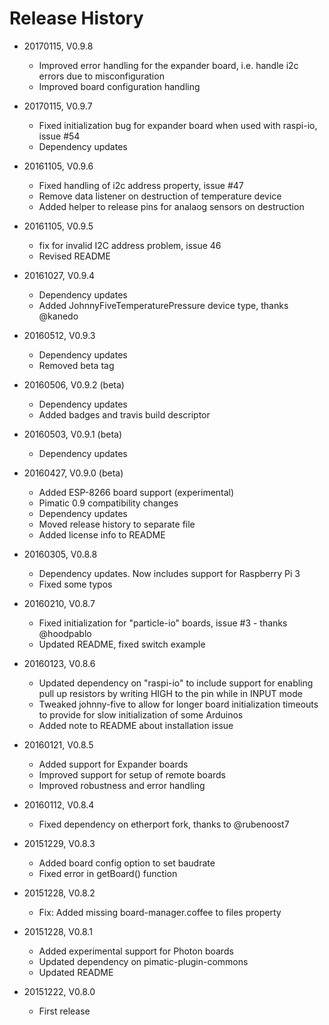 # Release History

* 20170115, V0.9.8
    * Improved error handling for the expander board, i.e. handle i2c errors due to misconfiguration
    * Improved board configuration handling

* 20170115, V0.9.7
    * Fixed initialization bug for expander board when used with raspi-io, issue #54
    * Dependency updates
    
* 20161105, V0.9.6
    * Fixed handling of i2c address property, issue #47
    * Remove data listener on destruction of temperature device
    * Added helper to release pins for analaog sensors on destruction
    
* 20161105, V0.9.5
    * fix for invalid I2C address problem, issue 46
    * Revised README
    
* 20161027, V0.9.4
    * Dependency updates
    * Added JohnnyFiveTemperaturePressure device type, thanks @kanedo
    
* 20160512, V0.9.3
    * Dependency updates
    * Removed beta tag

* 20160506, V0.9.2 (beta)
    * Dependency updates
    * Added badges and travis build descriptor
    
* 20160503, V0.9.1 (beta)
    * Dependency updates
    
* 20160427, V0.9.0 (beta)
    * Added ESP-8266 board support (experimental)
    * Pimatic 0.9 compatibility changes
    * Dependency updates
    * Moved release history to separate file
    * Added license info to README
    
* 20160305, V0.8.8
    * Dependency updates. Now includes support for Raspberry Pi 3
    * Fixed some typos

* 20160210, V0.8.7
    * Fixed initialization for "particle-io" boards, issue #3 - thanks @hoodpablo
    * Updated README, fixed switch example

* 20160123, V0.8.6
    * Updated dependency on "raspi-io" to include support for enabling pull up resistors by writing HIGH to the pin while in INPUT mode
    * Tweaked johnny-five to allow for longer board initialization timeouts to provide for slow initialization of some Arduinos
    * Added note to README about installation issue

* 20160121, V0.8.5
    * Added support for Expander boards
    * Improved support for setup of remote boards
    * Improved robustness and error handling

* 20160112, V0.8.4
    * Fixed dependency on etherport fork, thanks to @rubenoost7

* 20151229, V0.8.3
    * Added board config option to set baudrate
    * Fixed error in getBoard() function

* 20151228, V0.8.2
    * Fix: Added missing board-manager.coffee to files property

* 20151228, V0.8.1
    * Added experimental support for Photon boards
    * Updated dependency on pimatic-plugin-commons
    * Updated README

* 20151222, V0.8.0
    * First release